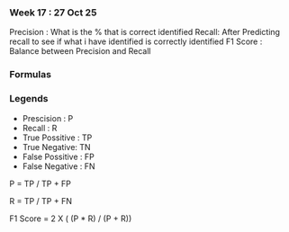 
### Week 17 : 27 Oct 25

Precision : What is the % that is correct identified
Recall: After Predicting recall to see if what i have identified is correctly identified
F1 Score : Balance between Precision and Recall


### Formulas
### Legends
 - Prescision : P
 - Recall : R
 - True Possitive : TP
 - True Negative: TN
 - False Possitive : FP
 - False Negative : FN


 P = TP / TP + FP

 R = TP / TP + FN

 F1 Score = 2 X ( (P * R) / (P + R))
